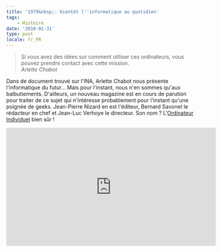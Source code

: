 ```yaml
---
title: '1979&nbsp;: bientôt l''informatique au quotidien'
tags:
    - Histoire
date: '2010-01-31'
type: post
locale: fr_FR
---
```


> Si vous avez des idées sur comment utiliser ces ordinateurs, vous pouvez prendre contact avec cette mission.  
> <cite>Arlette Chabot</cite>

<!-- more -->

Dans de document trouvé sur l'INA, Arlette Chabot nous présente l'informatique du futur… Mais pour l'instant, nous n'en sommes qu'aux balbutiements. D'ailleurs, un nouveau magazine est en cours de parution pour traiter de ce sujet qui n'intéresse probablement pour l'instant qu'une poignée de geeks. Jean-Pierre Nizard en est l'éditeur, Bernard Savonet le rédacteur en chef et Jean-Luc Verhoye le directeur. Son nom&nbsp;? L'[Ordinateur Individuel](http://www.01net.com/magazines/01net/) bien sûr&nbsp;!

<iframe width='560' height='315' frameborder='0' marginheight ='0' marginwidth='0' scrolling ='no' src='https://player.ina.fr/player/embed/CAA7900280001/1/1b0bd203fbcd702f9bc9b10ac3d0fc21/560/315/0' ></iframe>
